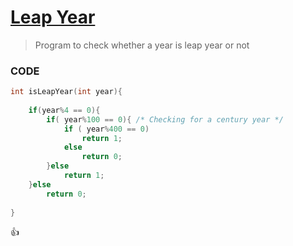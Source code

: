 [Leap Year](http://shivajivarma.com/code-base/2017/07/08/leap-year)
=========

> Program to check whether a year is leap year or not

### CODE
```c
int isLeapYear(int year){
    
    if(year%4 == 0){
        if( year%100 == 0){ /* Checking for a century year */
            if ( year%400 == 0)
                return 1;
            else
                return 0;
        }else
            return 1;
    }else
        return 0;
        
}
```

:+1:
